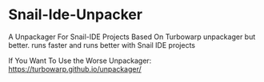 # Snail-Ide-Unpacker
A Unpackager For Snail-IDE Projects
Based On Turbowarp unpackager but better. runs faster and runs better with Snail IDE projects


If You Want To Use the Worse Unpackager: https://turbowarp.github.io/unpackager/
